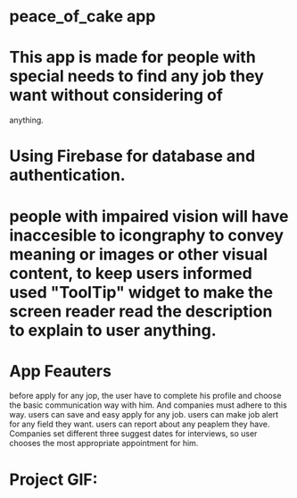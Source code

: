 # peace_of_cake app

# This app is made for people with special needs to find any job they want without considering of
anything.
# Using Firebase for database and authentication.
# people with impaired vision will have inaccesible to icongraphy to convey meaning or images or other visual content, to keep users informed used "ToolTip" widget to make the screen reader read the description to explain to user anything. 


# App Feauters
before apply for any jop, the user have to complete his profile and choose the basic communication way with him. And companies must adhere to this way.
users can save and easy apply for any job.
users can make job alert for any field they want.
users can report about any peaplem they have.
Companies set different three suggest dates for interviews, so user chooses the most appropriate appointment for him.

# Project GIF:
